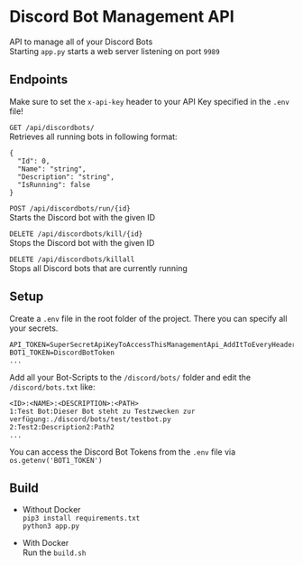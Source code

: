 # Discord Bot Management API
API to manage all of your Discord Bots<br />
Starting `app.py` starts a web server listening on port `9989`

## Endpoints
Make sure to set the `x-api-key` header to your API Key specified in the `.env` file!

`GET /api/discordbots/`<br/>
Retrieves all running bots in following format:
```
{
  "Id": 0,
  "Name": "string",
  "Description": "string",
  "IsRunning": false
}
```
`POST /api/discordbots/run/{id}`<br/>
Starts the Discord bot with the given ID


`DELETE /api/discordbots/kill/{id}`<br/>
Stops the Discord bot with the given ID

`DELETE /api/discordbots/killall`<br/>
Stops all Discord bots that are currently running

## Setup
Create a `.env` file in the root folder of the project. There you can specify all your secrets.<br />
```
API_TOKEN=SuperSecretApiKeyToAccessThisManagementApi_AddItToEveryHeader
BOT1_TOKEN=DiscordBotToken
...
```
Add all your Bot-Scripts to the `/discord/bots/` folder and edit the `/discord/bots.txt` like:
```
<ID>:<NAME>:<DESCRIPTION>:<PATH>
1:Test Bot:Dieser Bot steht zu Testzwecken zur verfügung:./discord/bots/test/testbot.py
2:Test2:Description2:Path2
...
```
You can access the Discord Bot Tokens from the `.env` file via `os.getenv('BOT1_TOKEN')`
## Build
- Without Docker<br />
`pip3 install requirements.txt`<br />
`python3 app.py`<br />

- With Docker<br/>
Run the `build.sh`
